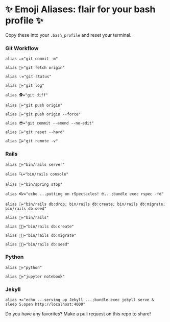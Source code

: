 # ✨  Emoji Aliases: flair for your bash profile ✨

Copy these into your `.bash_profile` and reset your terminal.

### Git Workflow

`alias ✏️="git commit -m"`

`alias 👋="git fetch origin"`

`alias 💡="git status"`

`alias 🌲="git log"`

`alias 🕵="git diff"`

`alias 🤖="git push origin"`

`alias 💪="git push origin --force"`

`alias 😎="git commit --amend --no-edit"`

`alias 🌊="git reset --hard"`

`alias 📡="git remote -v"`

### Rails

`alias 🚀="bin/rails server"`

`alias 🔍="bin/rails console"`

`alias 🌊="bin/spring stop"`

`alias 👓="echo ...putting on rSpectacles! 🤓...;bundle exec rspec -fd"`

`alias 💩="bin/rails db:drop; bin/rails db:create; bin/rails db:migrate; bin/rails db:seed"`

`alias 🍂="bin/rails"`

`alias 🍂🐣="bin/rails db:create"`

`alias 🍂🐧="bin/rails db:migrate"`

`alias 🍂🌱="bin/rails db:seed"`

### Python

`alias 🐍="python"`

`alias 📓="jupyter notebook"`

### Jekyll

`alias ⚗="echo ...serving up Jekyll ...;bundle exec jekyll serve & sleep 5;open http://localhost:4000"`

Do you have any favorites? Make a pull request on this repo to share!
